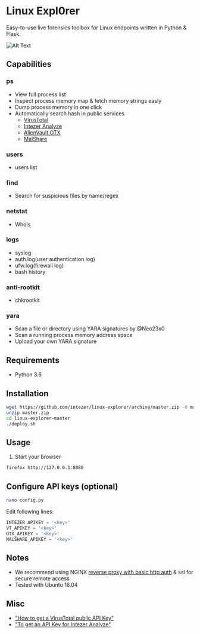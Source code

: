 # Linux Expl0rer
Easy-to-use live forensics toolbox for Linux endpoints written in Python & Flask.

![Alt Text](https://github.com/intezer/linux-explorer/raw/master/image.gif)

## Capabilities
### ps
* View full process list
* Inspect process memory map & fetch memory strings easly
* Dump process memory in one click
* Automatically search hash in public services
  * [VirusTotal](https://www.virustotal.com/#/home/upload)
  * [Intezer Analyze](https://analyze.intezer.com)
  * [AlienVault OTX](https://otx.alienvault.com/)
  * [MalShare](https://malshare.com/)
### users
* users list
### find
* Search for suspicious files by name/regex
### netstat
* Whois
### logs
* syslog
* auth.log(user authentication log)
* ufw.log(firewall log)
* bash history
### anti-rootkit
* chkrootkit
### yara
* Scan a file or directory using YARA signatures by @Neo23x0
* Scan a running process memory address space
* Upload your own YARA signature
  
## Requirements
* Python 3.6

## Installation
```sh
wget https://github.com/intezer/linux-explorer/archive/master.zip -O master.zip
unzip master.zip
cd linux-explorer-master
./deploy.sh
```

## Usage
1. Start your browser
```sh
firefox http://127.0.0.1:8080
```

## Configure API keys (optional)
```sh
nano config.py
```
Edit following lines:
```py
INTEZER_APIKEY = '<key>'
VT_APIKEY = '<key>'
OTX_APIKEY = '<key>'
MALSHARE_APIKEY = '<key>'
```

## Notes
* We recommend using NGINX [reverse proxy with basic http auth](https://www.nginx.com/resources/admin-guide/restricting-access-auth-basic/) & ssl for secure remote access
* Tested with Ubuntu 16.04

## Misc
* ["How to get a VirusTotal public API Key"](https://community.mcafee.com/docs/DOC-6456)
* ["To get an API Key for Intezer Analyze"](https://analyze.intezer.com/#/create-account)
